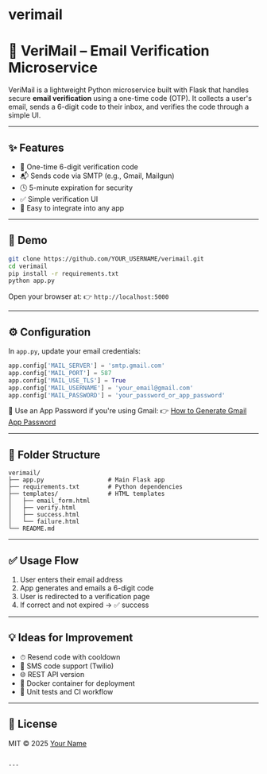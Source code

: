 # verimail

# 📧 VeriMail – Email Verification Microservice

VeriMail is a lightweight Python microservice built with Flask that handles secure **email verification** using a one-time code (OTP). It collects a user's email, sends a 6-digit code to their inbox, and verifies the code through a simple UI.

---

## ✨ Features

- 🔐 One-time 6-digit verification code
- 📬 Sends code via SMTP (e.g., Gmail, Mailgun)
- 🕓 5-minute expiration for security
- ✅ Simple verification UI
- 🧠 Easy to integrate into any app

---

## 🚀 Demo

```bash
git clone https://github.com/YOUR_USERNAME/verimail.git
cd verimail
pip install -r requirements.txt
python app.py
````

Open your browser at:
👉 `http://localhost:5000`

---

## ⚙️ Configuration

In `app.py`, update your email credentials:

```python
app.config['MAIL_SERVER'] = 'smtp.gmail.com'
app.config['MAIL_PORT'] = 587
app.config['MAIL_USE_TLS'] = True
app.config['MAIL_USERNAME'] = 'your_email@gmail.com'
app.config['MAIL_PASSWORD'] = 'your_password_or_app_password'
```

🔐 Use an App Password if you're using Gmail:
👉 [How to Generate Gmail App Password](https://support.google.com/mail/answer/185833)

---

## 📂 Folder Structure

```
verimail/
├── app.py                  # Main Flask app
├── requirements.txt        # Python dependencies
├── templates/              # HTML templates
│   ├── email_form.html
│   ├── verify.html
│   ├── success.html
│   └── failure.html
└── README.md
```

---

## ✅ Usage Flow

1. User enters their email address
2. App generates and emails a 6-digit code
3. User is redirected to a verification page
4. If correct and not expired → ✅ success

---

## 💡 Ideas for Improvement

* ⏱ Resend code with cooldown
* 📱 SMS code support (Twilio)
* 🌐 REST API version
* 🐳 Docker container for deployment
* 🧪 Unit tests and CI workflow

---

## 📜 License

MIT © 2025 [Your Name](https://github.com/YOUR_USERNAME)

````

---
